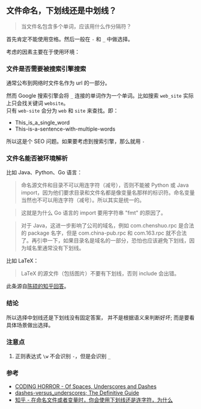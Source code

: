 ## 文件命名，下划线还是中划线？

> 当文件名包含多个单词，应该用什么作分隔符？

首先肯定不能使用空格。然后一般在 `-` 和 `_` 中做选择。

考虑的因素主要在于使用环境：

### 文件是否需要被搜索引擎搜索

通常公布到网络时文件名作为 url 的一部分。

然而 Google 搜索引擎会将 `_` 连接的单词作为一个单词。比如搜索 `web_site` 实际上只会找关键词 `website`。  
只有 `web-site` 会分为 `web` 和 `site` 来查找。即：

- This_is_a_single_word
- This-is-a-sentence-with-multiple-words

所以这是个 SEO 问题。如果要考虑到搜索引擎，那么就用 `-`

### 文件名能否被环境解析

比如 Java、Python、Go 语言：

> 命名源文件和目录不可以用连字符（减号），否则不能被 Python 或 Java import，因为他们要求目录和文件名都是像变量名那样的标识符。命名变量当然也不可以用连字符（减号）。所以其实是统一的。

> 这就是为什么 Go 语言的 import 要用字符串 "fmt" 的原因了。

> 对于 Java，这进一步影响了公司的域名，例如 com.chenshuo.rpc 是合法的 package 名字，但是 com.china-pub.rpc 和 com.163.rpc 就不合法了。再引申一下，如果目录名是域名的一部分，恐怕也应该避免下划线，因为域名里通常没有下划线。

比如 LaTeX：

> LaTeX 的源文件（包括图片）不要有下划线，否则 include 会出错。

此条源自[陈硕的知乎回答](https://www.zhihu.com/question/50471847/answer/137202976)。

### 结论

所以选择中划线还是下划线没有固定答案，
并不是根据语义来判断好坏;
而是要看具体场景做出选择。

### 注意点

1. 正则表达式 `\w` 不会识别 `-`，但是会识别 `_`

### 参考

- [CODING HORROR - Of Spaces, Underscores and Dashes](https://blog.codinghorror.com/of-spaces-underscores-and-dashes/)
- [dashes-versus_underscores; The Definitive Guide](https://x-equals.com/dashes-versus-underscores/)
- [知乎 - 在命名文件或者变量时，你会使用下划线还是连字符，为什么](https://www.zhihu.com/question/50471847)
